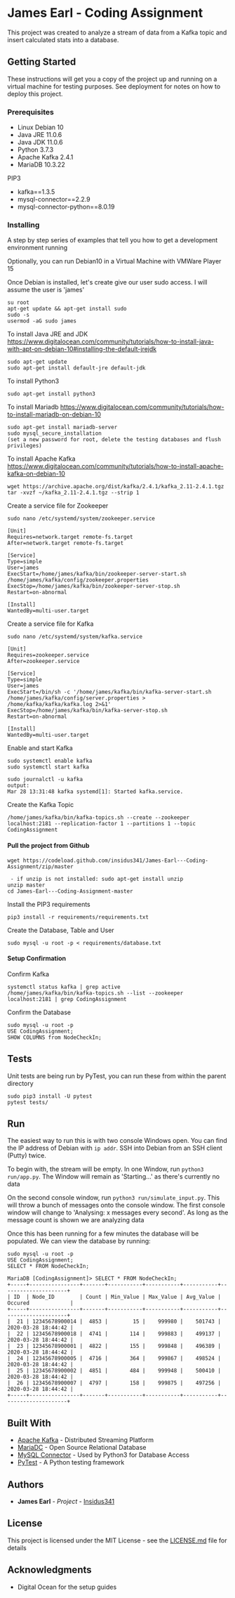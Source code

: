 # James Earl - Coding Assignment

This project was created to analyze a stream of data from a Kafka topic and insert calculated stats into a database.

## Getting Started

These instructions will get you a copy of the project up and running on a virtual machine for testing purposes. See deployment for notes on how to deploy this project.

### Prerequisites

* Linux Debian 10
* Java JRE 11.0.6
* Java JDK 11.0.6
* Python 3.7.3
* Apache Kafka 2.4.1
* MariaDB 10.3.22


PIP3
* kafka==1.3.5
* mysql-connector==2.2.9
* mysql-connector-python==8.0.19

### Installing

A step by step series of examples that tell you how to get a development environment running

Optionally, you can run Debian10 in a Virtual Machine with VMWare Player 15

Once Debian is installed, let's create give our user sudo access. I will assume the user is 'james'
```
su root
apt-get update && apt-get install sudo
sudo -s
usermod -aG sudo james
```

To install Java JRE and JDK
https://www.digitalocean.com/community/tutorials/how-to-install-java-with-apt-on-debian-10#installing-the-default-jrejdk

```
sudo apt-get update
sudo apt-get install default-jre default-jdk
```

To install Python3
```
sudo apt-get install python3
```

To install Mariadb
https://www.digitalocean.com/community/tutorials/how-to-install-mariadb-on-debian-10
```
sudo apt-get install mariadb-server
sudo mysql_secure_installation
(set a new password for root, delete the testing databases and flush privileges) 
```

To install Apache Kafka
https://www.digitalocean.com/community/tutorials/how-to-install-apache-kafka-on-debian-10
```
wget https://archive.apache.org/dist/kafka/2.4.1/kafka_2.11-2.4.1.tgz
tar -xvzf ~/kafka_2.11-2.4.1.tgz --strip 1

```

Create a service file for Zookeeper
```
sudo nano /etc/systemd/system/zookeeper.service

[Unit]
Requires=network.target remote-fs.target
After=network.target remote-fs.target

[Service]
Type=simple
User=james
ExecStart=/home/james/kafka/bin/zookeeper-server-start.sh /home/james/kafka/config/zookeeper.properties
ExecStop=/home/james/kafka/bin/zookeeper-server-stop.sh
Restart=on-abnormal

[Install]
WantedBy=multi-user.target
```

Create a service file for Kafka
```
sudo nano /etc/systemd/system/kafka.service

[Unit]
Requires=zookeeper.service
After=zookeeper.service

[Service]
Type=simple
User=james
ExecStart=/bin/sh -c '/home/james/kafka/bin/kafka-server-start.sh /home/james/kafka/config/server.properties > /home/kafka/kafka/kafka.log 2>&1'
ExecStop=/home/james/kafka/bin/kafka-server-stop.sh
Restart=on-abnormal

[Install]
WantedBy=multi-user.target
```

Enable and start Kafka
```
sudo systemctl enable kafka
sudo systemctl start kafka

sudo journalctl -u kafka
output:
Mar 28 13:31:48 kafka systemd[1]: Started kafka.service.
```

Create the Kafka Topic
```
/home/james/kafka/bin/kafka-topics.sh --create --zookeeper localhost:2181 --replication-factor 1 --partitions 1 --topic CodingAssignment
```

#### Pull the project from Github
```
wget https://codeload.github.com/insidus341/James-Earl---Coding-Assignment/zip/master

 - if unzip is not installed: sudo apt-get install unzip
unzip master
cd James-Earl---Coding-Assignment-master
```

Install the PIP3 requirements
```
pip3 install -r requirements/requirements.txt
```

Create the Database, Table and User
```
sudo mysql -u root -p < requirements/database.txt
```

#### Setup Confirmation
Confirm Kafka
```
systemctl status kafka | grep active
/home/james/kafka/bin/kafka-topics.sh --list --zookeeper localhost:2181 | grep CodingAssignment
```

Confirm the Database
```
sudo mysql -u root -p
USE CodingAssignment;
SHOW COLUMNS from NodeCheckIn;
```

## Tests
Unit tests are being run by PyTest, you can run these from within the parent directory
```
sudo pip3 install -U pytest
pytest tests/
```

## Run

The easiest way to run this is with two console Windows open.
You can find the IP address of Debian with `ip addr`. SSH into Debian from an SSH client (Putty) twice.

To begin with, the stream will be empty. In one Window, run `python3 run/app.py`. The Window will remain as 'Starting...'
as there's currently no data

On the second console window, run `python3 run/simulate_input.py`. This will throw a bunch of messages onto the console
window.
The first console window will change to 'Analysing: x messages every second'. As long as the message 
count is shown we are analyzing data

Once this has been running for a few minutes the database will be populated. We can view the database
by running: 
```
sudo mysql -u root -p
USE CodingAssignment;
SELECT * FROM NodeCheckIn;
```

```
MariaDB [CodingAssignment]> SELECT * FROM NodeCheckIn;
+-----+----------------+-------+-----------+-----------+-----------+---------------------+
| ID  | Node_ID        | Count | Min_Value | Max_Value | Avg_Value | Occured             |
+-----+----------------+-------+-----------+-----------+-----------+---------------------+
|  21 | 12345678900014 |  4853 |        15 |    999980 |    501743 | 2020-03-28 18:44:42 |
|  22 | 12345678900018 |  4741 |       114 |    999883 |    499137 | 2020-03-28 18:44:42 |
|  23 | 12345678900001 |  4822 |       155 |    999848 |    496389 | 2020-03-28 18:44:42 |
|  24 | 12345678900005 |  4716 |       364 |    999867 |    498524 | 2020-03-28 18:44:42 |
|  25 | 12345678900002 |  4851 |       484 |    999948 |    500410 | 2020-03-28 18:44:42 |
|  26 | 12345678900007 |  4797 |       158 |    999875 |    497256 | 2020-03-28 18:44:42 |
+-----+----------------+-------+-----------+-----------+-----------+---------------------+
```

## Built With

* [Apache Kafka](https://kafka.apache.org/) - Distributed Streaming Platform
* [MariaDC](https://mariadb.org/) - Open Source Relational Database
* [MySQL Connector](https://dev.mysql.com/downloads/connector/python/) - Used by Python3 for Database Access
* [PyTest](https://pytest.org/en/latest/) - A Python testing framework

## Authors

* **James Earl** - *Project* - [Insidus341](https://github.com/insidus341)

## License

This project is licensed under the MIT License - see the [LICENSE.md](https://github.com/insidus341/James-Earl---Coding-Assignment/blob/master/LICENSE) file for details

## Acknowledgments

* Digital Ocean for the setup guides